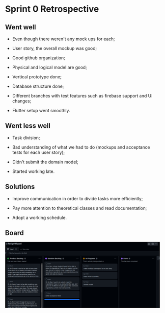 # Sprint 0 Retrospective

## Went well

* Even though there weren't any mock ups for each;

* User story, the overall mockup was good;

* Good github organization; 

* Physical and logical model are good; 

* Vertical prototype done;

* Database structure done;

* Different branches with test features such as firebase support and UI changes; 

* Flutter setup went smoothly.

## Went less well

* Task division; 

* Bad understanding of what we had to do (mockups and acceptance tests for each user story); 

* Didn't submit the domain model; 

* Started working late. 


## Solutions

* Improve communication in order to divide tasks more efficiently;

* Pay more attention to theoretical classes and read documentation;

* Adopt a working schedule.


## Board

![Board](../../images/boardSprint0.png)
